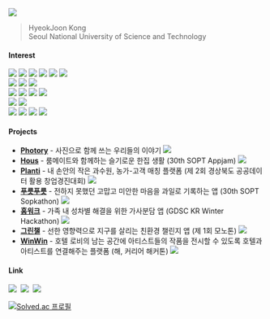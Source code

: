 <a href="https://hits.seeyoufarm.com"><img src="https://hits.seeyoufarm.com/api/count/incr/badge.svg?url=https%3A%2F%2Fgithub.com%2Forijoon98&count_bg=%23001AFB&title_bg=%235C93FB&icon=&icon_color=%23D5D5D5&title=hits&edge_flat=false"/></a>

>  HyeokJoon Kong   
> Seoul National University of Science and Technology

#### Interest
<img src="https://img.shields.io/badge/Java-007396?style=flat-square&logo=Java&logoColor=white"> <img src="https://img.shields.io/badge/TypeScript-2d79c7?style=flat-square&logo=TypeScript&logoColor=white"/> <img src="https://img.shields.io/badge/JavaScript-F7DF1E?style=flat-square&logo=JavaScript&logoColor=white"/> <img src="https://img.shields.io/badge/C++-00599C?style=flat-square&logo=C%2B%2B&logoColor=white"> <img src="https://img.shields.io/badge/HTML5-E34F26?style=flat-square&logo=HTML5&logoColor=white"> <img src="https://img.shields.io/badge/CSS3-1572B6?style=flat-square&logo=CSS3&logoColor=white">
<br>
<img src="https://img.shields.io/badge/Spring Boot-6DB33F?style=flat-sqaure&logo=Spring Boot&logoColor=white"> <img src="https://img.shields.io/badge/Node.js-339933?style=flat-sqaure&logo=Node.js&logoColor=white"> <img src="https://img.shields.io/badge/NestJS-E0234E?style=flat-sqaure&logo=NestJS&logoColor=white">
<br>
<img src="https://img.shields.io/badge/PostgreSQL-4169E1?style=flat-square&logo=PostgreSQL&logoColor=white"/> <img src="https://img.shields.io/badge/MySQL-4479A1?style=flat-sqaure&logo=MySQL&logoColor=white"> <img src="https://img.shields.io/badge/MongoDB-47A248?style=flat-sqaure&logo=MongoDB&logoColor=white"> <img src="https://img.shields.io/badge/Redis-DC382D?style=flat-sqaure&logo=Redis&logoColor=white">
<br>
<img src="https://img.shields.io/badge/AWS-232F3E?style=flat-square&logo=AmazonAWS&logoColor=white"/> <img src="https://img.shields.io/badge/Firebase-FFCA28?style=flat-square&logo=Firebase&logoColor=white"/>
<br>
<img src="https://img.shields.io/badge/Git-F05032?style=flat-sqaure&logo=Git&logoColor=white"> <img src="https://img.shields.io/badge/Github-181717?style=flat-sqaure&logo=Github&logoColor=white"> <img src="https://img.shields.io/badge/Github Actions-2088FF?style=flat-sqaure&logo=Github Actions&logoColor=white"> <img src="https://img.shields.io/badge/Docker-2496ED?style=flat-sqaure&logo=Docker&logoColor=white">

#### Projects

<ul>

  <li><a href="https://github.com/Photory-Official/photory-server"><b>Photory</b></a> - 사진으로 함께 쓰는 우리들의 이야기</a> <img src="https://img.shields.io/badge/Spring-6DB33F?style=flat-sqaure&logo=Spring&logoColor=white">&nbsp;
  <li><a href="https://github.com/TeamHous/Hous-Server"><b>Hous</b></a> - 룸메이트와 함께하는 슬기로운 한집 생활 (30th SOPT Appjam)</a> <img src="https://img.shields.io/badge/Node.js-339933?style=flat-square&logo=Node.js&logoColor=white"/>
  <li><a href="https://github.com/Spinoza-Project/Spinoza_Server"><b>Planti</b></a> - 내 손안의 작은 과수원, 농가-고객 매칭 플랫폼 (제 2회 경상북도 공공데이터 활용 창업경진대회)</a> <img src="https://img.shields.io/badge/Node.js-339933?style=flat-square&logo=Node.js&logoColor=white"/>
  <li><a href="https://github.com/SOPKATHON-GROUP11/Nangman-Server"><b>푸릇푸릇</b></a> - 전하지 못했던 고맙고 미안한 마음을 과일로 기록하는 앱 (30th SOPT Sopkathon)</a> <img src="https://img.shields.io/badge/Node.js-339933?style=flat-square&logo=Node.js&logoColor=white"/>
  <li><a href="https://github.com/GDSC-Homework/Homework_Back"><b>홈워크</b></a> - 가족 내 성차별 해결을 위한 가사분담 앱 (GDSC KR Winter Hackathon)</a> <img src="https://img.shields.io/badge/Spring-6DB33F?style=flat-sqaure&logo=Spring&logoColor=white">&nbsp;
	<li><a href="https://github.com/Monothon-1th/GreenChallenge_Back"><b>그린챌</b></a> - 선한 영향력으로 지구를 살리는 친환경 챌린지 앱 (제 1회 모노톤)</a> <img src="https://img.shields.io/badge/Spring-6DB33F?style=flat-sqaure&logo=Spring&logoColor=white">&nbsp;
  <li><a href="https://github.com/Hackathon-WinWin/WinWin_Back"><b>WinWin</b></a> - 호텔 로비의 남는 공간에 아티스트들의 작품을 전시할 수 있도록
호텔과 아티스트를 연결해주는 플랫폼 (해, 커리어 해커톤)</a> <img src="https://img.shields.io/badge/Node.js-339933?style=flat-square&logo=Node.js&logoColor=white"/>
	
</ul>

#### Link

<a href="https://www.notion.so/hyeokjoon/Hyeokjoon-Kong-18ffc21d2fa24765aef62b9aae730e55"><img src="https://img.shields.io/badge/Resume-000000?style=flat-square&logo=Notion&logoColor=white&link=https://www.notion.so/hyeokjoon/-18ffc21d2fa24765aef62b9aae730e55"/></a>&nbsp;
<a href="https://velog.io/@orijoon98/"><img src="https://img.shields.io/badge/Tech Blog-20C997?style=flat-square&logo=Velog&logoColor=white&link=https://velog.io/@orijoon98"/></a>&nbsp;
<a href="mailto:orijoon98@gmail.com"><img src="https://img.shields.io/badge/orijoon98@gmail.com-d14836?style=flat-square&logo=Gmail&logoColor=white&link=mailto:orijoon98@gmail.com"/></a>

[![Solved.ac
프로필](http://mazassumnida.wtf/api/generate_badge?boj=orijoon98)](https://solved.ac/orijoon98)
